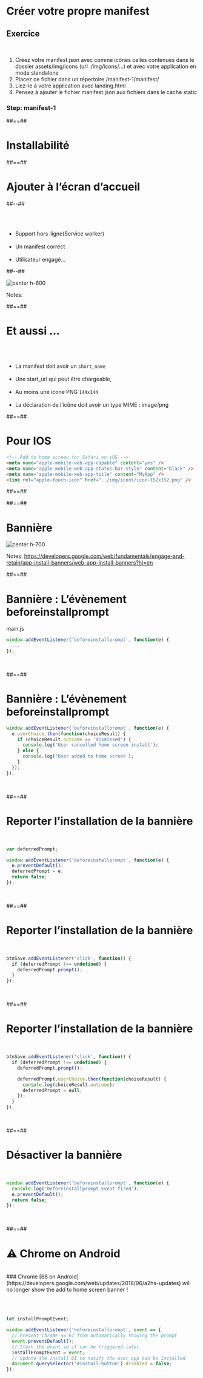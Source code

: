 <!-- .slide: class="exercice sfeir-bg-pink" -->

# Créer votre propre manifest

## Exercice

<br>

1. Créez votre manifest.json avec comme icônes celles contenues dans le dossier assets/img/icons (url ./img/icons/…) et avec votre application en mode standalone
2. Placez ce fichier dans un répertoire /manifest-1/manifest/
3. Liez-le à votre application avec landing.html
4. Pensez à ajouter le fichier manifest.json aux fichiers dans le cache static

### Step: manifest-1

##==##

<!-- .slide: data-background="./assets/images/installabilite.png" class="transition-white transition-center" -->

# Installabilité

##==##

<!-- .slide: class="two-column-layout" -->

# Ajouter à l’écran d’accueil

##--##

<br><br>

- Support hors-ligne(Service worker)
  <br><br>
- Un manifest correct
  <br><br>
- Utilisateur engagé...

##--##

![center h-600](./assets/images/pwa_add_to_screen.png)

Notes:

##==##

# Et aussi ...

<br><br>

- La manifest doit avoir un `short_name`
  <br><br>
- Une start_url qui peut être chargeable,
  <br><br>
- Au moins une icone PNG `144x144`
  <br><br>
- La déclaration de l’icône doit avoir un type MIME : image/png

##==##

<!-- .slide: class="with-code" -->

# Pour IOS

```html
<!-- Add to home screen for Safari on iOS -->
<meta name="apple-mobile-web-app-capable" content="yes" />
<meta name="apple-mobile-web-app-status-bar-style" content="black" />
<meta name="apple-mobile-web-app-title" content="MyApp" />
<link rel="apple-touch-icon" href="../img/icons/icon-152x152.png" />
```

<!-- .element: class="big-code" -->

##==##

<!-- .slide: data-background="./assets/images/install_banner.png" -->

##==##

# Bannière

![center h-700](./assets/images/banniere.png)

Notes:
https://developers.google.com/web/fundamentals/engage-and-retain/app-install-banners/web-app-install-banners?hl=en

##==##

<!-- .slide: class="with-code" -->

# Bannière : L’évènement beforeinstallprompt

main.js

```javascript
window.addEventListener('beforeinstallprompt', function(e) {
  ...
});
```

<!-- .element: class="big-code"-->

<br>

##==##

<!-- .slide: class="with-code" -->

# Bannière : L’évènement beforeinstallprompt

```javascript
window.addEventListener('beforeinstallprompt', function(e) {
  e.userChoice.then(function(choiceResult) {
    if (choiceResult.outcome == 'dismissed') {
      console.log('User cancelled home screen install');
    } else {
      console.log('User added to home screen');
    }
  });
});
```

<!-- .element: class="big-code"-->

<br>

##==##

<!-- .slide: class="with-code" -->

# Reporter l’installation de la bannière

<br>

```javascript
var deferredPrompt;

window.addEventListener('beforeinstallprompt', function(e) {
  e.preventDefault();
  deferredPrompt = e;
  return false;
});
```

<!-- .element: class="big-code"-->

<br>

##==##

<!-- .slide: class="with-code" -->

# Reporter l’installation de la bannière

<br>

```javascript
btnSave.addEventListener('click', function() {
  if (deferredPrompt !== undefined) {
    deferredPrompt.prompt();
  }
});
```

<!-- .element: class="big-code"-->

<br>

##==##

<!-- .slide: class="with-code" -->

# Reporter l’installation de la bannière

<br>

```javascript
btnSave.addEventListener('click', function() {
  if (deferredPrompt !== undefined) {
    deferredPrompt.prompt();

    deferredPrompt.userChoice.then(function(choiceResult) {
      console.log(choiceResult.outcome);
      deferredPrompt = null;
    });
  }
});
```

<!-- .element: class="big-code"-->

<br>

##==##

<!-- .slide: class="with-code" -->

# Désactiver la bannière

<br>

```javascript
window.addEventListener('beforeinstallprompt', function(e) {
  console.log('beforeinstallprompt Event fired');
  e.preventDefault();
  return false;
});
```

<!-- .element: class="big-code"-->

<br>

##==##

<!-- .slide: class="with-code" -->

# ⚠️ Chrome on Android

<br>
### Chrome [68 on Android](https://developers.google.com/web/updates/2018/06/a2hs-updates) will no longer show the add to home screen banner !

<br><br>

```javascript
let installPromptEvent;

window.addEventListener('beforeinstallprompt', event => {
  // Prevent Chrome <= 67 from automatically showing the prompt
  event.preventDefault();
  // Stash the event so it can be triggered later.
  installPromptEvent = event;
  // Update the install UI to notify the user app can be installed
  document.querySelector('#install-button').disabled = false;
});
```

<br>
